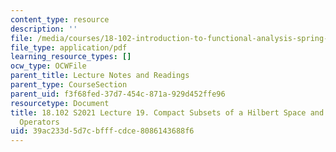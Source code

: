 ```yaml
---
content_type: resource
description: ''
file: /media/courses/18-102-introduction-to-functional-analysis-spring-2021/39ac233d5d7cbfffcdce8086143688f6_MIT18_102s21_lec19.pdf
file_type: application/pdf
learning_resource_types: []
ocw_type: OCWFile
parent_title: Lecture Notes and Readings
parent_type: CourseSection
parent_uid: f3f68fed-37d7-454c-871a-929d452ffe96
resourcetype: Document
title: 18.102 S2021 Lecture 19. Compact Subsets of a Hilbert Space and Finite-Rank
  Operators
uid: 39ac233d-5d7c-bfff-cdce-8086143688f6
---
```

